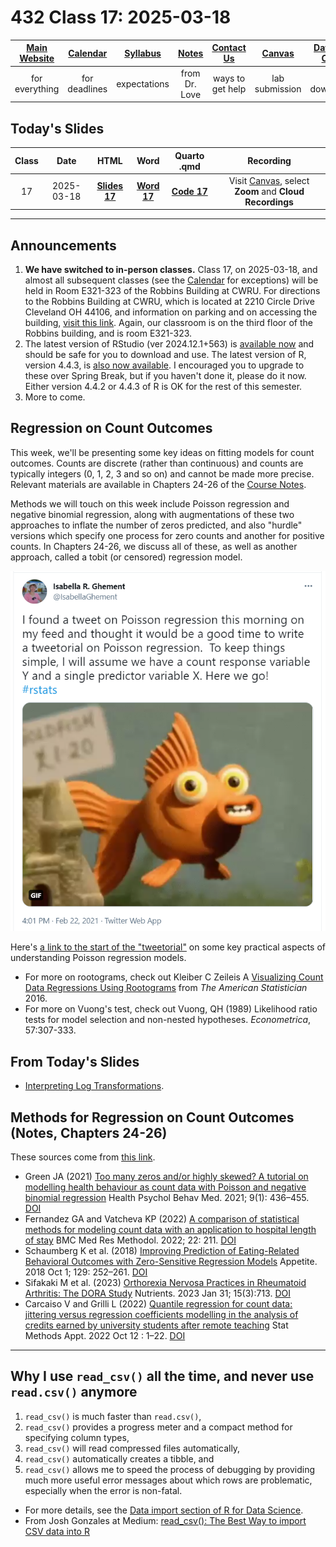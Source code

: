 # 432 Class 17: 2025-03-18

[Main Website](https://thomaselove.github.io/432-2025/) | [Calendar](https://thomaselove.github.io/432-2025/calendar.html) | [Syllabus](https://thomaselove.github.io/432-syllabus-2025/) | [Notes](https://thomaselove.github.io/432-notes/) | [Contact Us](https://thomaselove.github.io/432-2025/contact.html) | [Canvas](https://canvas.case.edu) | [Data and Code](https://github.com/THOMASELOVE/432-data) | [Sources](https://github.com/THOMASELOVE/432-classes-2024/tree/main/sources)
:-----------: | :--------------: | :----------: | :---------: | :-------------: | :-----------: | :------------: |:------:
for everything | for deadlines | expectations | from Dr. Love | ways to get help | lab submission | for downloads | to read

## Today's Slides

Class | Date | HTML | Word | Quarto .qmd | Recording
:---: | :--------: | :------: | :------: | :------: | :-------------:
17 | 2025-03-18 | **[Slides 17](https://thomaselove.github.io/432-slides-2025/slides17.html)** | **[Word 17](https://thomaselove.github.io/432-slides-2025/slides17w.docx)** | **[Code 17](https://github.com/THOMASELOVE/432-slides-2025/blob/main/slides17.qmd)** | Visit [Canvas](https://canvas.case.edu/), select **Zoom** and **Cloud Recordings**

---

## Announcements

1. **We have switched to in-person classes.** Class 17, on 2025-03-18, and almost all subsequent classes (see the [Calendar](https://thomaselove.github.io/432-2025/calendar.html) for exceptions) will be held in Room E321-323 of the Robbins Building at CWRU. For directions to the Robbins Building at CWRU, which is located at 2210 Circle Drive Cleveland OH 44106, and information on parking and on accessing the building, [visit this link](https://case.edu/medicine/cbhi/about-us/directions-and-parking/cwru-school-medicine-health-sciences-campus). Again, our classroom is on the third floor of the Robbins building, and is room E321-323.
2. The latest version of RStudio (ver 2024.12.1+563) is [available now](https://posit.co/download/rstudio-desktop/) and should be safe for you to download and use. The latest version of R, version 4.4.3, is [also now available](https://cran.case.edu/). I encouraged you to upgrade to these over Spring Break, but if you haven't done it, please do it now. Either version 4.4.2 or 4.4.3 of R is OK for the rest of this semester.
3. More to come.

## Regression on Count Outcomes

This week, we'll be presenting some key ideas on fitting models for count outcomes. Counts are discrete (rather than continuous) and counts are typically integers (0, 1, 2, 3 and so on) and cannot be made more precise. Relevant materials are available in Chapters 24-26 of the [Course Notes](https://thomaselove.github.io/432-notes/). 

Methods we will touch on this week include Poisson regression and negative binomial regression, along with augmentations of these two approaches to inflate the number of zeros predicted, and also "hurdle" versions which specify one process for zero counts and another for positive counts. In Chapters 24-26, we discuss all of these, as well as another approach, called a tobit (or censored) regression model.

![](ghement.png)

Here's [a link to the start of the "tweetorial"](https://twitter.com/IsabellaGhement/status/1363957122787024901) on some key practical aspects of understanding Poisson regression models.

- For more on rootograms, check out Kleiber C Zeileis A [Visualizing Count Data Regressions Using Rootograms](rootograms_2016.pdf) from *The American Statistician* 2016.
- For more on Vuong's test, check out Vuong, QH (1989) Likelihood ratio tests for model selection and non-nested hypotheses. *Econometrica*, 57:307-333.

## From Today's Slides

- [Interpreting Log Transformations](https://library.virginia.edu/data/articles/interpreting-log-transformations-in-a-linear-model).

## Methods for Regression on Count Outcomes (Notes, Chapters 24-26)

These sources come from [this link](https://github.com/THOMASELOVE/432-sources/blob/main/recent.md).

- Green JA (2021) [Too many zeros and/or highly skewed? A tutorial on modelling health behaviour as count data with Poisson and negative binomial regression](https://www.ncbi.nlm.nih.gov/pmc/articles/PMC8159206) Health Psychol Behav Med. 2021; 9(1): 436–455. [DOI](https://doi.org/10.1080%2F21642850.2021.1920416)
- Fernandez GA and Vatcheva KP (2022) [A comparison of statistical methods for modeling count data with an application to hospital length of stay](https://www.ncbi.nlm.nih.gov/pmc/articles/PMC9351158/) BMC Med Res Methodol. 2022; 22: 211. [DOI](https://doi.org/10.1186%2Fs12874-022-01685-8)
- Schaumberg K et al. (2018) [Improving Prediction of Eating-Related Behavioral Outcomes with Zero-Sensitive Regression Models](https://www.ncbi.nlm.nih.gov/pmc/articles/PMC6778476/) Appetite. 2018 Oct 1; 129: 252–261. [DOI](https://doi.org/10.1016%2Fj.appet.2018.06.030)
- Sifakaki M et al. (2023) [Orthorexia Nervosa Practices in Rheumatoid Arthritis: The DORA Study](https://www.ncbi.nlm.nih.gov/pmc/articles/PMC9919523/) Nutrients. 2023 Jan 31; 15(3):713. [DOI](https://doi.org/10.3390%2Fnu15030713)
- Carcaiso V and Grilli L (2022) [Quantile regression for count data: jittering versus regression coefficients modelling in the analysis of credits earned by university students after remote teaching](https://www.ncbi.nlm.nih.gov/pmc/articles/PMC9554398/) Stat Methods Appt. 2022 Oct 12 : 1–22. [DOI](https://doi.org/10.1007%2Fs10260-022-00661-2)

-----

## Why I use `read_csv()` all the time, and never use `read.csv()` anymore

1. `read_csv()` is much faster than `read.csv()`, 
2. `read_csv()` provides a progress meter and a compact method for specifying column types,
3. `read_csv()` will read compressed files automatically,
4. `read_csv()` automatically creates a tibble, and
5. `read_csv()` allows me to speed the process of debugging by providing much more useful error messages about which rows are problematic, especially when the error is non-fatal.

- For more details, see the [Data import section of R for Data Science](https://r4ds.hadley.nz/data-import.html).
- From Josh Gonzales at Medium: [read_csv(): The Best Way to import CSV data into R](https://medium.com/r-tutorials/r-functions-daily-read-csv-3c418c25cba4)
